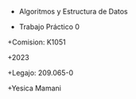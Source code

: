 + Algoritmos y Estructura de Datos

+ Trabajo Práctico 0

+Comision: K1051

+2023

+Legajo: 209.065-0

+Yesica Mamani
